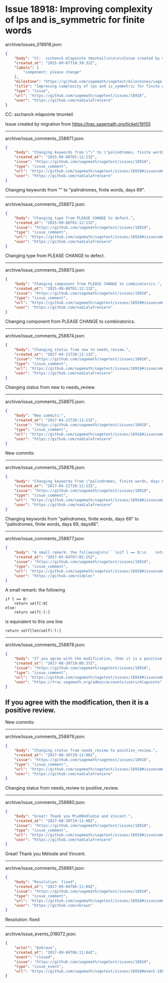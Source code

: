 # Issue 18918: Improving complexity of lps and is_symmetric for finite words

archive/issues_018918.json:
```json
{
    "body": "CC:  sschanck mlapointe tmonteil\n\n\n\nIssue created by migration from https://trac.sagemath.org/ticket/19155\n\n",
    "created_at": "2015-09-07T19:39:32Z",
    "labels": [
        "component: please change"
    ],
    "milestone": "https://github.com/sagemath/sagetest/milestones/sage-8.0",
    "title": "Improving complexity of lps and is_symmetric for finite words",
    "type": "issue",
    "url": "https://github.com/sagemath/sagetest/issues/18918",
    "user": "https://github.com/nadialafreniere"
}
```
CC:  sschanck mlapointe tmonteil



Issue created by migration from https://trac.sagemath.org/ticket/19155





---

archive/issue_comments_258871.json:
```json
{
    "body": "Changing keywords from \"\" to \"palindromes, finite words, days 69\".",
    "created_at": "2015-09-08T01:12:13Z",
    "issue": "https://github.com/sagemath/sagetest/issues/18918",
    "type": "issue_comment",
    "url": "https://github.com/sagemath/sagetest/issues/18918#issuecomment-258871",
    "user": "https://github.com/nadialafreniere"
}
```

Changing keywords from "" to "palindromes, finite words, days 69".



---

archive/issue_comments_258872.json:
```json
{
    "body": "Changing type from PLEASE CHANGE to defect.",
    "created_at": "2015-09-08T01:12:13Z",
    "issue": "https://github.com/sagemath/sagetest/issues/18918",
    "type": "issue_comment",
    "url": "https://github.com/sagemath/sagetest/issues/18918#issuecomment-258872",
    "user": "https://github.com/nadialafreniere"
}
```

Changing type from PLEASE CHANGE to defect.



---

archive/issue_comments_258873.json:
```json
{
    "body": "Changing component from PLEASE CHANGE to combinatorics.",
    "created_at": "2015-09-08T01:12:13Z",
    "issue": "https://github.com/sagemath/sagetest/issues/18918",
    "type": "issue_comment",
    "url": "https://github.com/sagemath/sagetest/issues/18918#issuecomment-258873",
    "user": "https://github.com/nadialafreniere"
}
```

Changing component from PLEASE CHANGE to combinatorics.



---

archive/issue_comments_258874.json:
```json
{
    "body": "Changing status from new to needs_review.",
    "created_at": "2017-04-21T20:11:13Z",
    "issue": "https://github.com/sagemath/sagetest/issues/18918",
    "type": "issue_comment",
    "url": "https://github.com/sagemath/sagetest/issues/18918#issuecomment-258874",
    "user": "https://github.com/nadialafreniere"
}
```

Changing status from new to needs_review.



---

archive/issue_comments_258875.json:
```json
{
    "body": "New commits:",
    "created_at": "2017-04-21T20:11:13Z",
    "issue": "https://github.com/sagemath/sagetest/issues/18918",
    "type": "issue_comment",
    "url": "https://github.com/sagemath/sagetest/issues/18918#issuecomment-258875",
    "user": "https://github.com/nadialafreniere"
}
```

New commits:



---

archive/issue_comments_258876.json:
```json
{
    "body": "Changing keywords from \"palindromes, finite words, days 69\" to \"palindromes, finite words, days 69, days86\".",
    "created_at": "2017-04-21T20:11:13Z",
    "issue": "https://github.com/sagemath/sagetest/issues/18918",
    "type": "issue_comment",
    "url": "https://github.com/sagemath/sagetest/issues/18918#issuecomment-258876",
    "user": "https://github.com/nadialafreniere"
}
```

Changing keywords from "palindromes, finite words, days 69" to "palindromes, finite words, days 69, days86".



---

archive/issue_comments_258877.json:
```json
{
    "body": "A small remark: the following\n\n```\nif l == 0:\n    return self[:0]\nelse:\n    return self[-l:]\n```\n\nis equivalent to this one line\n\n```\nreturn self[len(self)-l:]\n```\n",
    "created_at": "2017-05-04T07:02:25Z",
    "issue": "https://github.com/sagemath/sagetest/issues/18918",
    "type": "issue_comment",
    "url": "https://github.com/sagemath/sagetest/issues/18918#issuecomment-258877",
    "user": "https://github.com/videlec"
}
```

A small remark: the following

```
if l == 0:
    return self[:0]
else:
    return self[-l:]
```

is equivalent to this one line

```
return self[len(self)-l:]
```




---

archive/issue_comments_258878.json:
```json
{
    "body": "If you agree with the modification, then it is a positive review.\n----\nNew commits:",
    "created_at": "2017-08-30T19:08:37Z",
    "issue": "https://github.com/sagemath/sagetest/issues/18918",
    "type": "issue_comment",
    "url": "https://github.com/sagemath/sagetest/issues/18918#issuecomment-258878",
    "user": "https://trac.sagemath.org/admin/accounts/users/mlapointe"
}
```

If you agree with the modification, then it is a positive review.
----
New commits:



---

archive/issue_comments_258879.json:
```json
{
    "body": "Changing status from needs_review to positive_review.",
    "created_at": "2017-08-30T19:11:00Z",
    "issue": "https://github.com/sagemath/sagetest/issues/18918",
    "type": "issue_comment",
    "url": "https://github.com/sagemath/sagetest/issues/18918#issuecomment-258879",
    "user": "https://github.com/nadialafreniere"
}
```

Changing status from needs_review to positive_review.



---

archive/issue_comments_258880.json:
```json
{
    "body": "Great! Thank you M\u00e9lodie and Vincent.",
    "created_at": "2017-08-30T19:11:00Z",
    "issue": "https://github.com/sagemath/sagetest/issues/18918",
    "type": "issue_comment",
    "url": "https://github.com/sagemath/sagetest/issues/18918#issuecomment-258880",
    "user": "https://github.com/nadialafreniere"
}
```

Great! Thank you Mélodie and Vincent.



---

archive/issue_comments_258881.json:
```json
{
    "body": "Resolution: fixed",
    "created_at": "2017-09-04T06:11:04Z",
    "issue": "https://github.com/sagemath/sagetest/issues/18918",
    "type": "issue_comment",
    "url": "https://github.com/sagemath/sagetest/issues/18918#issuecomment-258881",
    "user": "https://github.com/vbraun"
}
```

Resolution: fixed



---

archive/issue_events_018072.json:
```json
{
    "actor": "@vbraun",
    "created_at": "2017-09-04T06:11:04Z",
    "event": "closed",
    "issue": "https://github.com/sagemath/sagetest/issues/18918",
    "type": "issue_event",
    "url": "https://github.com/sagemath/sagetest/issues/18918#event-18072"
}
```
